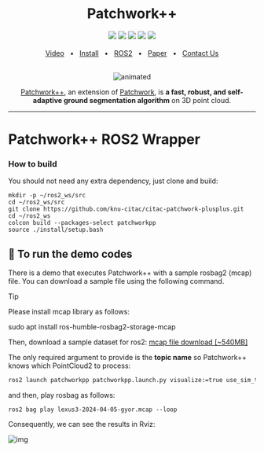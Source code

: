 <div align="center">
    <h1>Patchwork++</h1>
    <a href="https://github.com/url-kaist/patchwork-plusplus/tree/master/patchworkpp"><img src="https://img.shields.io/badge/-C++-blue?logo=cplusplus" /></a>
    <a href="https://github.com/url-kaist/patchwork-plusplus/tree/master"><img src="https://img.shields.io/badge/Python-3670A0?logo=python&logoColor=ffdd54" /></a>
    <a href="https://github.com/url-kaist/patchwork-plusplus/tree/master/ros"><img src="https://img.shields.io/badge/ROS2-Humble-blue" /></a>
    <a href="https://github.com/url-kaist/patchwork-plusplus/tree/master"><img src="https://img.shields.io/badge/Linux-FCC624?logo=linux&logoColor=black" /></a>
    <a href="https://ieeexplore.ieee.org/document/9981561"><img src="https://img.shields.io/badge/DOI-10.1109/IROS47612.2022.9981561-004088.svg"/>
    <br />
    <br />
    <a href=https://www.youtube.com/watch?v=fogCM159GRk>Video</a>
    <span>&nbsp;&nbsp;•&nbsp;&nbsp;</span>
    <a href="https://github.com/url-kaist/patchwork-plusplus/tree/master/README.md###Python">Install</a>
    <span>&nbsp;&nbsp;•&nbsp;&nbsp;</span>
    <a href="https://github.com/url-kaist/patchwork-plusplus/tree/master/ros">ROS2</a>
    <span>&nbsp;&nbsp;•&nbsp;&nbsp;</span>
    <a href=https://www.youtube.com/watch?v=fogCM159GRk>Paper</a>
    <span>&nbsp;&nbsp;•&nbsp;&nbsp;</span>
    <a href=https://github.com/url-kaist/patchwork-plusplus/issues>Contact Us</a>
  <br />
  <br />
  <p align="center"><img src=../pictures/patchwork++.gif alt="animated" /></p>

[Patchwork++][arXivlink], an extension of [Patchwork][patchworklink], is **a fast, robust, and self-adaptive ground segmentation algorithm** on 3D point cloud.
</div>

[arXivlink]: https://arxiv.org/abs/2207.11919
[patchworklink]: https://github.com/LimHyungTae/patchwork

---

# Patchwork++ ROS2 Wrapper

### How to build

You should not need any extra dependency, just clone and build:

```commandline
mkdir -p ~/ros2_ws/src
cd ~/ros2_ws/src
git clone https://github.com/knu-citac/citac-patchwork-plusplus.git
cd ~/ros2_ws
colcon build --packages-select patchworkpp
source ./install/setup.bash 
```

## :runner: To run the demo codes
There is a demo that executes Patchwork++ with a sample rosbag2 (mcap) file. You can download a sample file using the following command.

> [!TIP]
> Please install mcap library as follows:
> 
> sudo apt install ros-humble-rosbag2-storage-mcap
> 
> Then, download a sample dataset for ros2: [mcap file download [~540MB] ](https://laesze-my.sharepoint.com/:u:/g/personal/herno_o365_sze_hu/Eclwzn42FS9GunGay5LPq-EBA6U1dZseBFNDrr6P0MwB2w?download=1)


The only required argument to provide is the **topic name** so Patchwork++ knows which PointCloud2 to process:

```sh
ros2 launch patchworkpp patchworkpp.launch.py visualize:=true use_sim_time:=true cloud_topic:=/lexus3/os_center/points base_frame:=lexus3/os_center_a_laser_data_frame
```

and then, play rosbag as follows:

```
ros2 bag play lexus3-2024-04-05-gyor.mcap --loop
```

Consequently, we can see the results in Rviz:

![img](../pictures/patchwork2_in_ros2.gif)

